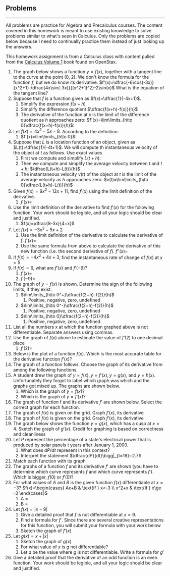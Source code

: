 ## Problems
---

All problems are practice for Algebra and Precalculus courses. The content covered in this homework is meant to use existing knowledge to solve problems similar to what's seen in Calculus. Only the problems are copied below because I need to continually practice them instead of just looking up the answers.

This homework assignment is from a Calculus class with content pulled from the [Calculus Volume 1](https://openstax.org/details/books/calculus-volume-1) book found on OpenStax.

1. The graph below shows a function $y=f(x)$, together with a tangent line to the curve at the point (0, 2). We don't know the formula for the function $f$, but we do know its derivative. $f'(x)=\dfrac{-6\cos(-3x)}{x^2+1}-\dfrac{4x\sin(-3x)}{(x^2+1)^2}-2\sin(x)$ What is the equation of the tangent line?
2. Suppose that $f$ is a function given as $f(x)=\dfrac{1}{-4x+1}$.
	1. Simplify the expression $f(x+h)$
	2. Simplify the difference quotient $\dfrac{f(x+h)-f(x)}{h}$
	3. The derivative of the function at $x$ is the limit of the difference quotient as $h$ approaches zero: $f'(x)=\lim\limits_{h\to 0}\dfrac{f(x+h)-f(x)}{h}$: 
3. Let $f(x)=4x^2-5x-8$. According to the definition:
	1. $f'(x)=\lim\limits_{h\to 0}$:
4. Suppose that $L$ is a location function of an object, given as $L(t)=\dfrac{1}{-4t+1}$. We will compute th instantaneous velocity of the object at $t$ as follows. Use exact values
	1. First we compute and simplify $L(t+h)$:
	2. Then we compute and simplify the average velocity between $t$ and $t+h$: $\dfrac{L(t+h)-L(t)}{h}$
	3. The instantaneous velocity $v(t)$ of the object at $t$ is the limit of the average velocity as $h$ approaches zero. $v(t)=\lim\limits_{h\to 0}\dfrac{L(t+h)-L(t)}{h}$
5. Given $f(x)=9x^2-12x+11$, find $f'(x)$ using the limit definition of the derivative.
	1. $f'(x)=$
6. Use the limit definition of the derivative to find $f'(x)$ for the following function. Your work should be legible, and all your logic should be clear and justified.
	1. $f(x)=\dfrac{8-3x}{4+x}$
7. Let $f(x)=-3x^3-9x+2$
	1. Use the limit definition of the derivative to calculate the derivative of $f$. $f'(x)$=
	2. Use the same formula from above to calculate the derivative of this new function (i.e. the second derivative of $f$). $f''(x)=$
8. If $f(x)=-4x^2+4x+3$, find the instantaneous rate of change of $f(x)$ at $x=5$
9. If $f(x)=6$, what are $f'(x)$ and $f'(-9)$?
	1. $f'(x)$=
	2. $f'(-9)$=
10. The graph of $y=f(x)$ is shown. Determine the sign of the following limits, if they exist.
	1. $\lim\limits_{h\to 0^+}\dfrac{f(2+h)-f(2)}{h}$
		1. Positive, negative, zero, undefined
	2. $\lim\limits_{h\to 0^-}\dfrac{f(2+h)-f(2)}{h}$
		1. Positive, negative, zero, undefined
	3. $\lim\limits_{h\to 0}\dfrac{f(2+h)-f(2)}{h}$
		1. Positive, negative, zero, undefined
11. List all the numbers x at which the function graphed above is not differentiable. Separate answers using commas.
12. Use the graph of $f(x)$ above to estimate the value of $f'(2)$ to one decimal place
	1. $f'(2)$=
13. Below is the plot of a function $f(x)$. Which is the most accurate table for the derivative function $f'(x)$?
14. The graph of a function follows. Choose the graph of its derivative from among the following functions.
15. A student drew the graph of $y=f(x), y=f'(x), y=g(x),$ and $y=h(x)$. Unfortunately they forgot to label which graph was which and the graphs got mixed up. The graphs are shown below.
	1. Which is the graph of $y=f(x)$?
	2. Which is the graph of $y=f'(x)$?
16. The graph of function f and its derivative $f'$ are shown below. Select the correct graph for each function.
17. The graph of $f(x)$ is given on the grid. Graph $f'(x)$, its derivative
18. The graph of $f(x)$ is given on the grid. Graph $f'(x)$, its derivative
19. The graph below shows the function $y=g(x)$, which has a cusp at $x=4$. Sketch the graph of $g'(x)$. Credit for graphing is based on correctness and cleanliness
20. Let $P$ represent the percentage of a state's electrical power that is produced by solar panels $t$ years after January 1, 2000.
	1. What does $dP/dt$ represent in this context?
	2. Interpret the statement $\dfrac{dP}{dt}\bigg|_{t=19}=2.7$
21. Match each function with its graph
22. The graphs of a function $f$ and its derivative $f'$ are shown (you have to determine which curve represents $f$ and which curve represents $f'$). Which is bigger, $f(0)$ or $f'(0)$?
23. For what values of $A$ and $B$ is the given function $f(x)$ differentiable at $x=-3$? $f(x)=\begin{cases} Ax+B & \text{if } x<-3 \\ x^2+x & \text{if } x\ge -3 \end{cases}$
	1. A =
	2. B =
24. Let $f(x) = |x-9|$
	1. Give a detailed proof that $f$ is not differentiable at $x=9$.
	2. Find a formula for $f'$. Since there are several creative representations for this function, you will submit your formula with your work below
	3. Sketch the graph of $f'(x)$
25. Let $g(x) = x+|x|$
	1. Sketch the graph of $g(x)$
	2. For what value of $x$ is $g$ not differentiable?
	3. Let $a$ be the value where $g$ is not differentiable. Write a formula for $g'$
26. Give a detailed proof that the derivative of an odd function is an even function. Your work should be legible, and all your logic should be clear and justified.